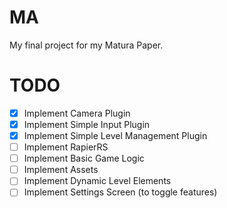# MA
My final project for my Matura Paper.
# TODO
- [x] Implement Camera Plugin
- [x] Implement Simple Input Plugin
- [x] Implement Simple Level Management Plugin
- [ ] Implement RapierRS
- [ ] Implement Basic Game Logic
- [ ] Implement Assets
- [ ] Implement Dynamic Level Elements
- [ ] Implement Settings Screen (to toggle features)
